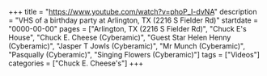 +++
title = "https://www.youtube.com/watch?v=phoP_I-dvNA"
description = "VHS of a birthday party at Arlington, TX (2216 S Fielder Rd)"
startdate = "0000-00-00"
pages = ["Arlington, TX (2216 S Fielder Rd)", "Chuck E's House", "Chuck E. Cheese (Cyberamic)", "Guest Star Helen Henny (Cyberamic)", "Jasper T Jowls (Cyberamic)", "Mr Munch (Cyberamic)", "Pasqually (Cyberamic)", "Singing Flowers (Cyberamic)"]
tags = ["Videos"]
categories = ["Chuck E. Cheese's"]
+++
